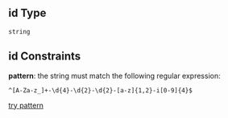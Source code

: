 ## id Type

`string`

## id Constraints

**pattern**: the string must match the following regular expression:&#x20;

```regexp
^[A-Za-z_]+-\d{4}-\d{2}-\d{2}-[a-z]{1,2}-i[0-9]{4}$
```

[try pattern](https://regexr.com/?expression=%5E%5BA-Za-z_%5D%2B-%5Cd%7B4%7D-%5Cd%7B2%7D-%5Cd%7B2%7D-%5Ba-z%5D%7B1%2C2%7D-i%5B0-9%5D%7B4%7D%24 "try regular expression with regexr.com")
